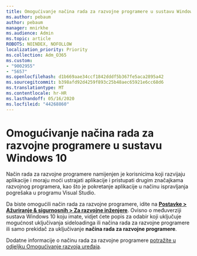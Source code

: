 ```yaml
---
title: Omogućivanje načina rada za razvojne programere u sustavu Windows 10
ms.author: pebaum
author: pebaum
manager: mnirkhe
ms.audience: Admin
ms.topic: article
ROBOTS: NOINDEX, NOFOLLOW
localization_priority: Priority
ms.collection: Adm_O365
ms.custom:
- "9002955"
- "5657"
ms.openlocfilehash: d1b669aae34ccf1842dddf5b367fe5aca2895a42
ms.sourcegitcommit: b398afd92d4259f893c25b48aec65921e6cc68d6
ms.translationtype: MT
ms.contentlocale: hr-HR
ms.lasthandoff: 05/16/2020
ms.locfileid: "44268860"
---
```

# <a name="enable-developer-mode-in-windows-10"></a>Omogućivanje načina rada za razvojne programere u sustavu Windows 10

Način rada za razvojne programere namijenjen je korisnicima koji razvijaju aplikacije i moraju moći ustrajati aplikacije i pristupati drugim značajkama razvojnog programera, kao što je pokretanje aplikacije u načinu ispravljanja pogrešaka u programu Visual Studio.

Da biste omogućili način rada za razvojne programere, idite na **[Postavke > Ažuriranje & sigurnosnih > Za razvojne inženjere](ms-settings:developers?activationSource=GetHelp)**. Ovisno o međuverziji sustava Windows 10 koju imate, vidjet ćete popis za odabir koji uključuje mogućnost uključivanja sideloadinga ili načina rada za razvojne programere ili samo prekidač za uključivanje **načina rada za razvojne programere**.

Dodatne informacije o načinu rada za razvojne programere [potražite u odjeljku Omogućivanje razvoja uređaja](https://docs.microsoft.com/windows/uwp/get-started/enable-your-device-for-development).
